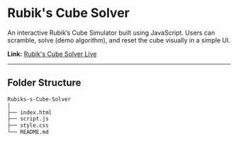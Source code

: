 # Rubik's Cube Solver

An interactive Rubik’s Cube Simulator built using JavaScript. Users can scramble, solve (demo algorithm), and reset the cube visually in a simple UI.

**Link:** [Rubik's Cube Solver Live](https://venkyrock143.github.io/Rubiks-s-Cube-Solver/)

---

## Folder Structure

```sh
Rubiks-s-Cube-Solver
│
├── index.html           
├── script.js            
├── style.css            
└── README.md            
